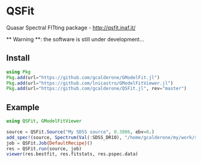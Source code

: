 # QSFit

Quasar Spectral FITting package - http://qsfit.inaf.it/

** Warning **: the software is still under development...


## Install
```julia
using Pkg
Pkg.add(url="https://github.com/gcalderone/GModelFit.jl")
Pkg.add(url="https://github.com/lnicastro/GModelFitViewer.jl")
Pkg.add(url="https://github.com/gcalderone/QSFit.jl", rev="master")
```

## Example
```julia
using QSFit, GModelFitViewer

source = QSFit.Source("My SDSS source", 0.3806, ebv=0.)
add_spec!(source, Spectrum(Val(:SDSS_DR10), "/home/gcalderone/my/work/software/qsfit/data/spec-0752-52251-0323.fits"))
job = QSFit.Job{DefaultRecipe}()
res = QSFit.run(source, job)
viewer(res.bestfit, res.fitstats, res.pspec.data)
```
